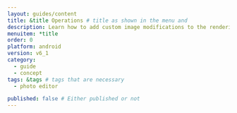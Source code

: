 ```yaml
---
layout: guides/content
title: &title Operations # title as shown in the menu and 
description: Learn how to add custom image modifications to the rendering process of the PhotoEditor SDK for Android by extending the operation class.
menuitem: *title
order: 0
platform: android
version: v6_1
category: 
  - guide
  - concept
tags: &tags # tags that are necessary
  - photo editor 

published: false # Either published or not 
---
```

